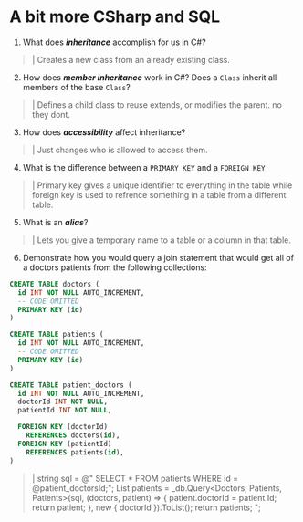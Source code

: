 # A bit more CSharp and SQL
1. What does ***inheritance*** accomplish for us in C#?

  > | Creates a new class from an already existing class.

2. How does ***member inheritance*** work in C#? Does a `Class` inherit all members of the base `Class`?

  > | Defines a child class to reuse extends, or modifies the parent.
  no they dont.

3. How does ***accessibility*** affect inheritance?

  > | Just changes who is allowed to access them.

4. What is the difference between a `PRIMARY KEY` and a `FOREIGN KEY`

  > | Primary key gives a unique identifier to everything in the table while foreign key is used to refrence something in a table from a different table.

5. What is an ***alias***?

  > | Lets you give a temporary name to a table or a column in that table.

6. Demonstrate how you would query a join statement that would get all of a doctors patients from the following collections:

  ```SQL
  CREATE TABLE doctors (
    id INT NOT NULL AUTO_INCREMENT,
    -- CODE OMITTED
    PRIMARY KEY (id)
  )

  CREATE TABLE patients (
    id INT NOT NULL AUTO_INCREMENT,
    -- CODE OMITTED
    PRIMARY KEY (id)
  )

  CREATE TABLE patient_doctors (
    id INT NOT NULL AUTO_INCREMENT,
    doctorId INT NOT NULL,
    patientId INT NOT NULL,

    FOREIGN KEY (doctorId)
      REFERENCES doctors(id),
    FOREIGN KEY (patientId)
      REFERENCES patients(id),
  )

  ```

  > | string sql = @" SELECT * FROM patients WHERE id = @patient_doctorsId;"; List patients = _db.Query<Doctors, Patients, Patients>(sql, (doctors, patient) => { patient.doctorId = patient.Id; return patient; }, new { doctorId }).ToList(); return patients; ";



  